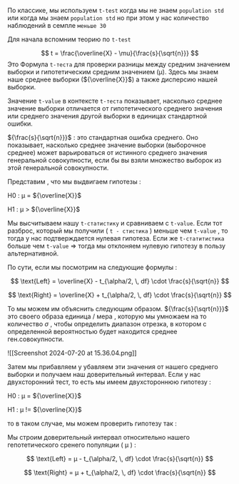 По классике, мы используем `t-test` когда мы не знаем `population std` или когда мы знаем `population std` но при этом у нас количество наблюдений в семпле `меньше 30`

Для начала вспомним теорию по `t-test`

$$
t = \frac{\overline{X} - \mu}{\frac{s}{\sqrt{n}}}
$$
Это Формула `t-теста` для проверки разницы между средним значением выборки и гипотетическим средним значением (μ). Здесь мы знаем наше среднее выборки (${\overline{X}}$) а также дисперсию нашей выборки. 

Значение `t-value` в контексте `t-теста` показывает, насколько среднее значение выборки отличается от гипотетического среднего значения или среднего значения другой выборки в единицах стандартной ошибки. 

${\frac{s}{\sqrt{n}}}$   :   это стандартная ошибка среднего. Оно показывает, насколько среднее значение выборки (выборочное среднее) может варьироваться от истинного среднего значения генеральной совокупности, если бы вы взяли множество выборок из этой генеральной совокупности.

Представим , что мы выдвигаем гипотезы : 

H0​ : μ = ${\overline{X}}$

H1 :  μ > ${\overline{X}}$

Мы высчитываем нашу `t-статистику` и сравниваем с `t-value`. Если тот разброс, который мы получили ( `t - стистика` ) меньше чем `t-value` , то тогда у нас подтверждается нулевая гипотеза. Если же `t-статитистика` больше чем `t-value` => тогда мы отклоняем нулевую гипотезу в пользу альтернативной. 

По сути, если мы посмотрим на следующие формулы : 


$$
\text{Left} = \overline{X} - t_{\alpha/2, \, df} \cdot \frac{s}{\sqrt{n}} 
$$

$$
\text{Right} = \overline{X} + t_{\alpha/2, \, df} \cdot \frac{s}{\sqrt{n}} 
$$

То мы можем им объяснить следующим образом. ${\frac{s}{\sqrt{n}}}$  это своего образа единица / мера ,  которую мы умножаем на то количество  $\sigma$  , чтобы определить диапазон отрезка, в котором с определенной вероятностью будет находится среднее ген.совокупности. 

![[Screenshot 2024-07-20 at 15.36.04.png]]

Затем мы прибавляем у убавляем эти значения от нашего среднего выборки и получаем наш доверительный интервал. Если у нас двухсторонний тест, то есть мы имеем двухстороннюю гипотезу : 

H0​ : μ = ${\overline{X}}$

H1 :  μ != ${\overline{X}}$

то в таком случае, мы можем проверить гипотезу так : 

Мы строим доверительный интервал относительно нашего гепотетического сренего популяции ( μ ) : 

$$
\text{Left} = μ  - t_{\alpha/2, \, df} \cdot \frac{s}{\sqrt{n}} 
$$

$$
\text{Right} = μ  + t_{\alpha/2, \, df} \cdot \frac{s}{\sqrt{n}} 
$$